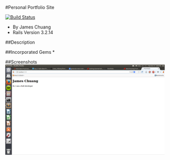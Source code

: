 #Personal Portfolio Site

[![Build Status](https://travis-ci.org/hiddensanctum/portfolio.png?branch=master)](https://travis-ci.org/hiddensanctum/portfolio)

* By James Chuang
* Rails Version 3.2.14

##Description

##Incorporated Gems
*

##Screenshots
![ScreenShot](/app/assets/images/screenshot.png)



